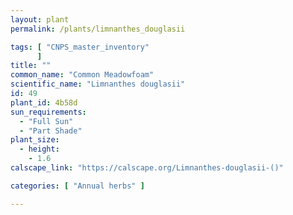 ```yaml
---
layout: plant                                                              
permalink: /plants/limnanthes_douglasii

tags: [ "CNPS_master_inventory"
      ]
title: ""
common_name: "Common Meadowfoam"
scientific_name: "Limnanthes douglasii"
id: 49
plant_id: 4b58d
sun_requirements:
  - "Full Sun"
  - "Part Shade"
plant_size:
  - height: 
    - 1.6
calscape_link: "https://calscape.org/Limnanthes-douglasii-()"

categories: [ "Annual herbs" ]

---
```


